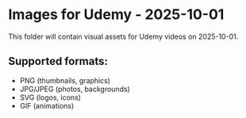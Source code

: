 # Images for Udemy - 2025-10-01

This folder will contain visual assets for Udemy videos on 2025-10-01.

## Supported formats:
- PNG (thumbnails, graphics)
- JPG/JPEG (photos, backgrounds)
- SVG (logos, icons)
- GIF (animations)
